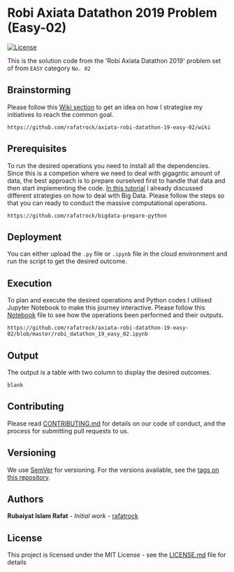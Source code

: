 # Robi Axiata Datathon 2019 Problem (Easy-02)
[![License](http://img.shields.io/badge/license-MIT-green.svg?style=flat)](https://github.com/rafatrock/axiata-robi-datathon-19-easy-02/blob/master/LICENSE)

This is the solution code from the 'Robi Axiata Datathon 2019' problem set of from `EASY` category `No. 02` 

## Brainstorming

Please follow this [Wiki section](https://github.com/rafatrock/axiata-robi-datathon-19-easy-02/wiki) to get an idea on how I strategise my initiatives to reach the common goal.
```
https://github.com/rafatrock/axiata-robi-datathon-19-easy-02/wiki
```
## Prerequisites

To run the desired operations you need to install all the dependencies. Since this is a competion where we need to deal with gigagntic amount of data, the best approach is to prepare ourselved first to handle that data and then start implementing the code. [In this tutorial](https://github.com/rafatrock/bigdata-prepare-python) I already discussed different strategies on how to deal with Big Data. Please follow the steps so that you can ready to conduct the massive computational operations.
```
https://github.com/rafatrock/bigdata-prepare-python
```
## Deployment

You can either upload the `.py` file or `.ipynb` file in the cloud environment and run the script to get the desired outcome.

## Execution

To plan and execute the desired operations and Python codes I utilised Jupyter Notebook to make this journey interactive. Please follow this [Notebook](https://github.com/rafatrock/axiata-robi-datathon-19-easy-02/blob/master/robi_datathon_19_easy_02.ipynb) file to see how the operations been performed and their outputs.

```
https://github.com/rafatrock/axiata-robi-datathon-19-easy-02/blob/master/robi_datathon_19_easy_02.ipynb
```

## Output

The output is a table with two column to display the desired outcomes.

```
blank
```
## Contributing

Please read [CONTRIBUTING.md](CONTRIBUTING.md) for details on our code of conduct, and the process for submitting pull requests to us.

## Versioning

We use [SemVer](http://semver.org) for versioning. For the versions available, see the [tags on this repository](https://github.com/rafatrock/axiata-robi-datathon-19-easy-02/tags). 

## Authors

**Rubaiyat Islam Rafat** - *Initial work* - [rafatrock](https://github.com/rafatrock)

## License

This project is licensed under the MIT License - see the [LICENSE.md](LICENSE.md) file for details
